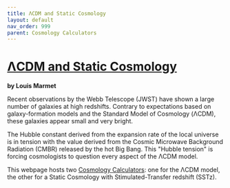 ```yaml
---
title: ΛCDM and Static Cosmology
layout: default
nav_order: 999
parent: Cosmology Calculators
---
```


# [ΛCDM and Static Cosmology](cosmology-calculators.html)
**by Louis Marmet**

Recent observations by the Webb Telescope (JWST) have shown a large number of galaxies at high redshifts.  Contrary to expectations based on galaxy-formation models and the Standard Model of Cosmology (ΛCDM), these galaxies appear small and very bright.

The Hubble constant derived from the expansion rate of the local universe is in tension with the value derived from the Cosmic Microwave Background Radiation (CMBR) released by the hot Big Bang.  This "Hubble tension" is forcing cosmologists to question every aspect of the ΛCDM model.

This webpage hosts two [Cosmology Calculators](cosmology-calculators.html): one for the ΛCDM model, the other for a Static Cosmology with Stimulated-Transfer redshift (SSTz).
